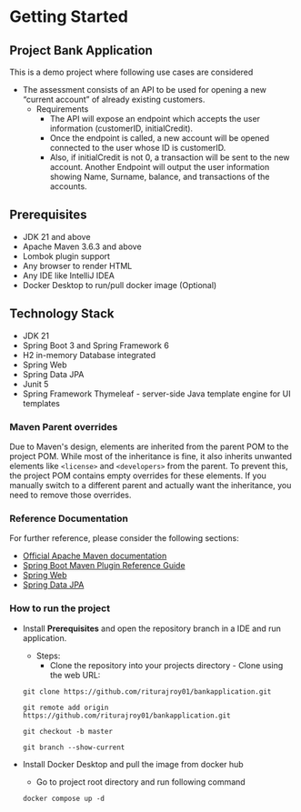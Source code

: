 # Getting Started
## Project Bank Application
This is a demo project where following use cases are considered

* The assessment consists of an API to be used for opening a new “current account” of already existing
customers.
  * Requirements
    * The API will expose an endpoint which accepts the user information (customerID,
initialCredit).
    * Once the endpoint is called, a new account will be opened connected to the user whose ID is
customerID.
    * Also, if initialCredit is not 0, a transaction will be sent to the new account.
Another Endpoint will output the user information showing Name, Surname, balance, and
transactions of the accounts.

## Prerequisites
* JDK 21 and above
* Apache Maven 3.6.3 and above
* Lombok plugin support
* Any browser to render HTML
* Any IDE like IntelliJ IDEA
* Docker Desktop to run/pull docker image (Optional)

## Technology Stack
* JDK 21
* Spring Boot 3 and Spring Framework 6
* H2 in-memory Database integrated
* Spring Web
* Spring Data JPA
* Junit 5
* Spring Framework Thymeleaf - server-side Java template engine for UI templates

### Maven Parent overrides

Due to Maven's design, elements are inherited from the parent POM to the project POM.
While most of the inheritance is fine, it also inherits unwanted elements like `<license>` and `<developers>` from the parent.
To prevent this, the project POM contains empty overrides for these elements.
If you manually switch to a different parent and actually want the inheritance, you need to remove those overrides.

### Reference Documentation
For further reference, please consider the following sections:

* [Official Apache Maven documentation](https://maven.apache.org/guides/index.html)
* [Spring Boot Maven Plugin Reference Guide](https://docs.spring.io/spring-boot/3.4.0/maven-plugin)
* [Spring Web](https://docs.spring.io/spring-boot/3.4.0/reference/web/servlet.html)
* [Spring Data JPA](https://docs.spring.io/spring-boot/3.4.0/reference/data/sql.html#data.sql.jpa-and-spring-data)


### How to run the project
* Install **Prerequisites** and open the repository branch in a IDE and run application.
  * Steps:    
    * Clone the repository into your projects directory - Clone using the web URL:
      
  ```
  git clone https://github.com/riturajroy01/bankapplication.git
  ```
   ```
  git remote add origin https://github.com/riturajroy01/bankapplication.git
  ```
    ```
  git checkout -b master
  ```
     ```
  git branch --show-current
  ```


* Install Docker Desktop and pull the image from docker hub
    * Go to project root directory and run following command

    ```
    docker compose up -d
    ```


